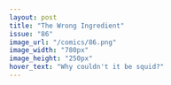 ```yaml
---
layout: post
title: "The Wrong Ingredient"
issue: "86"
image_url: "/comics/86.png"
image_width: "780px"
image_height: "250px"
hover_text: "Why couldn't it be squid?"
---
```


